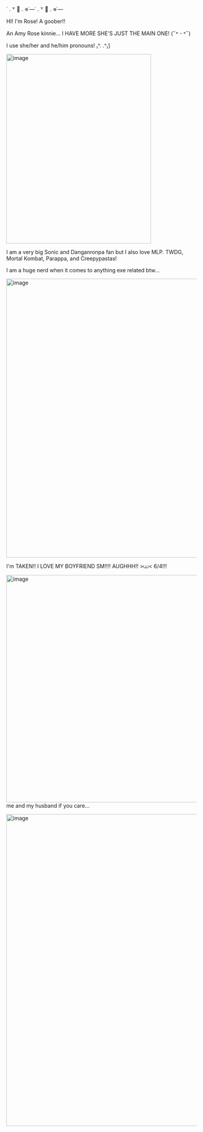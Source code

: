 ˙ . ꒷ 🍰 . 𖦹˙—˙ . ꒷ 🍰 . 𖦹˙—

HI! I'm Rose! A goober!!

An Amy Rose kinnie... I HAVE MORE SHE'S JUST THE MAIN ONE! (˶˃ ᵕ ˂˶)

I use she/her and he/him pronouns! ₍^. .^₎⟆

<img width="383" height="500" alt="image" src="https://github.com/user-attachments/assets/ff72ff9b-62e1-4bb4-aa04-40117ad33f3a" />


I am a very big Sonic and Danganronpa fan but I also love MLP. TWDG, Mortal Kombat, Parappa, and Creepypastas! 

I am a huge nerd when it comes to anything exe related btw...

<img width="736" height="736" alt="image" src="https://github.com/user-attachments/assets/cbe891e3-3ad1-4baa-91a6-79d001882a8c" />

I'm TAKEN!! I LOVE MY BOYFRIEND SM!!!! AUGHHH!! >⩊< 6/4!!!

<img width="600" height="600" alt="image" src="https://github.com/user-attachments/assets/77a7a627-ae23-4b82-a249-201e52cc891c" /> me and my husband if you care...


<img width="820" height="823" alt="image" src="https://github.com/user-attachments/assets/b22240c5-c416-4e1e-9a1e-621efcc1e07f" />

